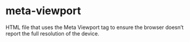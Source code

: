 # meta-viewport
HTML file that uses the Meta Viewport tag to ensure the browser doesn’t report the full resolution of the device. 
